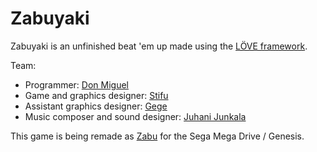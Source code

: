 # Zabuyaki #
Zabuyaki is an unfinished beat 'em up made using the [LÖVE framework](https://love2d.org/).

Team:
* Programmer: [Don Miguel](https://github.com/D0NM)
* Game and graphics designer: [Stifu](https://github.com/thomasgoldstein)
* Assistant graphics designer: [Gege](https://github.com/atiplayer)
* Music composer and sound designer: [Juhani Junkala](https://soundcloud.com/juhanijunkala)

This game is being remade as [Zabu](https://zabu.team/) for the Sega Mega Drive / Genesis.